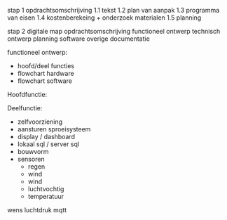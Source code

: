stap 1
opdrachtsomschrijving
1.1 tekst
1.2 plan van aanpak 
1.3 programma van eisen
1.4 kostenberekeing + onderzoek materialen 
1.5 planning

stap 2
digitale map
opdrachtsomschrijving 
functioneel ontwerp
technisch ontwerp
planning 
software 
overige documentatie

functioneel ontwerp:
- hoofd/deel functies
- flowchart hardware
- flowchart software

Hoofdfunctie:


Deelfunctie: 
- zelfvoorziening
- aansturen sproeisysteem
- display / dashboard
- lokaal sql / server sql
- bouwvorm
- sensoren
  - regen
  - wind
  - wind
  - luchtvochtig
  - temperatuur

wens luchtdruk mqtt


